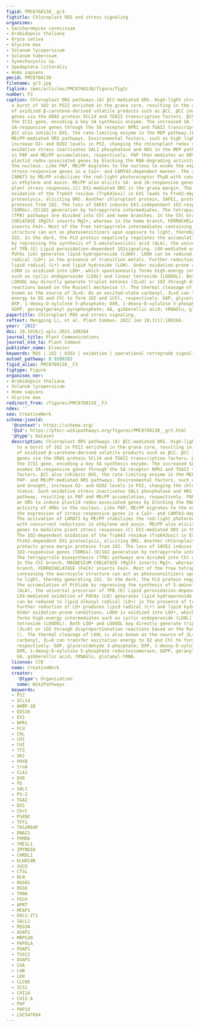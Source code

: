 ```yaml
---
figid: PMC8760138__gr3
figtitle: Chloroplast ROS and stress signaling
organisms:
- Saccharomyces cerevisiae
- Arabidopsis thaliana
- Oryza sativa
- Glycine max
- Solanum lycopersicum
- Solanum tuberosum
- Synechocystis sp.
- Spodoptera littoralis
- Homo sapiens
pmcid: PMC8760138
filename: gr3.jpg
figlink: /pmc/articles/PMC8760138/figure/fig3/
number: F3
caption: Chloroplast ORS pathways.(A) βCC-mediated ORS. High-light stress leads to
  a burst of 1O2 in PSII enriched in the grana core, resulting in the accumulation
  of oxidized β-carotene-derived volatile products such as βCC. βCC induces detoxification
  genes via the GRAS protein SCL14 and TGAII transcription factors. βCC also induces
  the ICS1 gene, encoding a key SA synthesis enzyme. The increased SA level then evokes
  SA-responsive genes through the SA receptor NPR1 and TGAII transcription factors.
  βCC also inhibits DXS, the rate-limiting enzyme in the MEP pathway.(B) PAP- and
  MEcPP-mediated ORS pathways. Environmental factors, such as high light and drought,
  increase O2− and H2O2 levels in PSI, changing the chloroplast redox status. Such
  oxidative stress inactivates SAL1 phosphatase and HDS in the MEP pathway, resulting
  in PAP and MEcPP accumulation, respectively. PAP then mediates an ORS to induce
  plastid redox-associated genes by blocking the RNA-degrading activity of XRNs in
  the nucleus. Like PAP, MEcPP migrates to the nucleus to evoke the expression of
  stress-responsive genes in a Ca2+- and CAMTA3-dependent manner. The activation of
  CAMAT3 by MEcPP stabilizes the red-light photoreceptor PhyB with concurrent reductions
  in ethylene and auxin. MEcPP also elicits SA- and JA-responsive genes to modulate
  plant stress responses.(C) EX1-mediated ORS in the grana margin. The 1O2-dependent
  oxidation of the Trp643 residue (Trp643oxi) in EX1 leads to FtsH2-dependent EX1
  proteolysis, eliciting ORS. Another chloroplast protein, SAFE1, protects grana margin
  proteins from 1O2. The loss of SAFE1 induces EX1-independent 1O2-responsive genes
  (SORGs).(D)1O2 generation by tetrapyrrole intermediates. The tetrapyrrole biosynthesis
  (TPB) pathways are divided into Chl and heme branches. In the Chl branch, MAGNESIUM
  CHELATASE (MgCh) inserts Mg2+, whereas in the heme branch, FERROCHELATASE (FeCh)
  inserts Fe2+. Most of the free tetrapyrrole intermediates containing the macrocycle
  structure can act as photosensitizers upon exposure to light, thereby generating
  1O2. In the dark, the FLU protein negatively regulates the accumulation of Pchlide
  by repressing the synthesis of 5-aminolevulinic acid (ALA), the universal precursor
  of TPB.(E) Lipid peroxidation-dependent 1O2signaling. LOX-mediated oxidation of
  PUFAs (LH) generates lipid hydroperoxide (LOOH). LOOH can be reduced to lipid alkoxyl
  radical (LO•) in the presence of transition metals. Further reduction of LO• produces
  lipid radical (L•) and lipid hydroxide (LOH). Under oxidation-prone conditions,
  LOOH is oxidized into LOO•, which spontaneously forms high-energy intermediates
  such as cyclic endoperoxide (LOOL) and linear tetroxide (LOOOOL). Both LOO• and
  LOOOOL may directly generate triplet ketones (3L=O) or 1O2 through disproportionation
  reactions based on the Russell mechanism (). The thermal cleavage of LOOL is also
  known as the source of 3L=O. As an excited-state carbonyl, 3L=O can transfer excitation
  energy to O2 and Chl to form 1O2 and 1Chl, respectively. GAP, glyceraldehyde 3-phosphate;
  DXP, 1-deoxy-D-xylulose 5-phosphate; DXR, 1-deoxy-D-xylulose 5-phosphate reductoisomerase;
  GGPP, geranylgeranyl pyrophosphate; GA, gibberellic acid; tRNAGlu, glutamyl-tRNA.
papertitle: Chloroplast ROS and stress signaling.
reftext: Mengping Li, et al. Plant Commun. 2022 Jan 10;3(1):100264.
year: '2022'
doi: 10.1016/j.xplc.2021.100264
journal_title: Plant Communications
journal_nlm_ta: Plant Commun
publisher_name: Elsevier
keywords: ROS | 1O2 | H2O2 | oxidation | operational retrograde signaling | proteostasis
automl_pathway: 0.9200282
figid_alias: PMC8760138__F3
figtype: Figure
organisms_ner:
- Arabidopsis thaliana
- Solanum lycopersicum
- Homo sapiens
- Glycine max
redirect_from: /figures/PMC8760138__F3
ndex: ''
seo: CreativeWork
schema-jsonld:
  '@context': https://schema.org/
  '@id': https://pfocr.wikipathways.org/figures/PMC8760138__gr3.html
  '@type': Dataset
  description: Chloroplast ORS pathways.(A) βCC-mediated ORS. High-light stress leads
    to a burst of 1O2 in PSII enriched in the grana core, resulting in the accumulation
    of oxidized β-carotene-derived volatile products such as βCC. βCC induces detoxification
    genes via the GRAS protein SCL14 and TGAII transcription factors. βCC also induces
    the ICS1 gene, encoding a key SA synthesis enzyme. The increased SA level then
    evokes SA-responsive genes through the SA receptor NPR1 and TGAII transcription
    factors. βCC also inhibits DXS, the rate-limiting enzyme in the MEP pathway.(B)
    PAP- and MEcPP-mediated ORS pathways. Environmental factors, such as high light
    and drought, increase O2− and H2O2 levels in PSI, changing the chloroplast redox
    status. Such oxidative stress inactivates SAL1 phosphatase and HDS in the MEP
    pathway, resulting in PAP and MEcPP accumulation, respectively. PAP then mediates
    an ORS to induce plastid redox-associated genes by blocking the RNA-degrading
    activity of XRNs in the nucleus. Like PAP, MEcPP migrates to the nucleus to evoke
    the expression of stress-responsive genes in a Ca2+- and CAMTA3-dependent manner.
    The activation of CAMAT3 by MEcPP stabilizes the red-light photoreceptor PhyB
    with concurrent reductions in ethylene and auxin. MEcPP also elicits SA- and JA-responsive
    genes to modulate plant stress responses.(C) EX1-mediated ORS in the grana margin.
    The 1O2-dependent oxidation of the Trp643 residue (Trp643oxi) in EX1 leads to
    FtsH2-dependent EX1 proteolysis, eliciting ORS. Another chloroplast protein, SAFE1,
    protects grana margin proteins from 1O2. The loss of SAFE1 induces EX1-independent
    1O2-responsive genes (SORGs).(D)1O2 generation by tetrapyrrole intermediates.
    The tetrapyrrole biosynthesis (TPB) pathways are divided into Chl and heme branches.
    In the Chl branch, MAGNESIUM CHELATASE (MgCh) inserts Mg2+, whereas in the heme
    branch, FERROCHELATASE (FeCh) inserts Fe2+. Most of the free tetrapyrrole intermediates
    containing the macrocycle structure can act as photosensitizers upon exposure
    to light, thereby generating 1O2. In the dark, the FLU protein negatively regulates
    the accumulation of Pchlide by repressing the synthesis of 5-aminolevulinic acid
    (ALA), the universal precursor of TPB.(E) Lipid peroxidation-dependent 1O2signaling.
    LOX-mediated oxidation of PUFAs (LH) generates lipid hydroperoxide (LOOH). LOOH
    can be reduced to lipid alkoxyl radical (LO•) in the presence of transition metals.
    Further reduction of LO• produces lipid radical (L•) and lipid hydroxide (LOH).
    Under oxidation-prone conditions, LOOH is oxidized into LOO•, which spontaneously
    forms high-energy intermediates such as cyclic endoperoxide (LOOL) and linear
    tetroxide (LOOOOL). Both LOO• and LOOOOL may directly generate triplet ketones
    (3L=O) or 1O2 through disproportionation reactions based on the Russell mechanism
    (). The thermal cleavage of LOOL is also known as the source of 3L=O. As an excited-state
    carbonyl, 3L=O can transfer excitation energy to O2 and Chl to form 1O2 and 1Chl,
    respectively. GAP, glyceraldehyde 3-phosphate; DXP, 1-deoxy-D-xylulose 5-phosphate;
    DXR, 1-deoxy-D-xylulose 5-phosphate reductoisomerase; GGPP, geranylgeranyl pyrophosphate;
    GA, gibberellic acid; tRNAGlu, glutamyl-tRNA.
  license: CC0
  name: CreativeWork
  creator:
    '@type': Organization
    name: WikiPathways
  keywords:
  - PS2
  - SCL14
  - AHBP-1B
  - EDS16
  - EX1
  - NPR1
  - FLU
  - CHL
  - CH1
  - CHI
  - TT5
  - SR1
  - PHYB
  - trnA
  - CLA1
  - DXR
  - FD
  - SAL1
  - PS-2
  - TGA2
  - DXS
  - ChrC
  - PSEN2
  - TFF1
  - TAS2R64P
  - DNAI1
  - FRMD6
  - YME1L1
  - ZMYND10
  - CHRDL1
  - KLHDC8B
  - SUCO
  - CTSL
  - NLN
  - RASA1
  - RGS6
  - TRNA
  - FECH
  - APRT
  - MFAP1
  - ERC2-IT1
  - SALL1
  - REG3A
  - ASAP2
  - MRPS30
  - PAPOLA
  - PDAP1
  - TUSC2
  - ASAP1
  - CGA
  - LHB
  - LOX
  - CLCN5
  - ICS1
  - CHI1A
  - CHI2-A
  - PAP
  - PAP14
  - LOC547694
---
```

